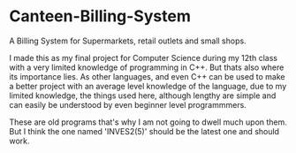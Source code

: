 # Canteen-Billing-System
A Billing System for Supermarkets, retail outlets and small shops. 

I made this as my final project for Computer Science during my 12th class with a very limited knowledge of programming in C++.
But thats also where its importance lies. As other languages, and even C++ can be used to make a better project with an average level knowledge of the language, due to my limited knowledge, the things used here, although lengthy are simple and can easily be understood by even beginner level programmmers. 

These are old programs that's why I am not going to dwell much upon them. But I think the one named 'INVES2(5)' should be the latest one and should work.
